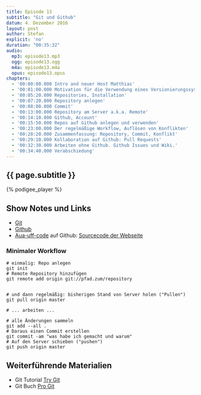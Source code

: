 ```yaml
---
title: Episode 13
subtitle: "Git und Github"
datum: 4. Dezember 2016
layout: post
author: Stefan
explicit: 'no'
duration: "00:35:32"
audio:
  mp3: episode13.mp3
  ogg: episode13.ogg
  m4a: episode13.m4a
  opus: episode13.opus
chapters:
  - '00:00:00.000 Intro and neuer Host Matthias'
  - '00:01:00.000 Motivation für die Verwendung eines Versionierungssystems'
  - '00:05:20.000 Repositories, Installation'
  - '00:07:20.000 Repository anlegen'
  - '00:08:00.000 Commit'
  - '00:13:00.000 Repository am Server a.k.a. Remote'
  - '00:14:10.000 Github, Account'
  - '00:15:50.000 Repos auf Github anlegen und verwenden'
  - '00:23:00.000 Der regelmäßige Workflow, Auflösen von Konflikten'
  - '00:28:20.000 Zusammenfassung: Repository, Commit, Konflikt'
  - '00:29:10.000 Kollaboration auf Github: Pull Requests'
  - '00:32:30.000 Arbeiten ohne Github. Github Issues und Wiki.'
  - '00:34:40.000 Verabschiedung'
---
```


## {{ page.subtitle }}

{% podigee_player %}

## Show Notes und Links

* [Git](https://git-scm.com/)
* [Github](https://github.com/)
* [Aua-uff-code](https://github.com/aua-uff-code) auf Github: [Sourcecode der Webseite](https://github.com/aua-uff-code/aua-uff-co.de)

### Minimaler Workflow

```
# einmalig: Repo anlegen
git init
# Remote Repository hinzufügen
git remote add origin git://pfad.zum/repository


# und dann regelmäßig: bisherigen Stand von Server holen ("Pullen")
git pull origin master

# ... arbeiten ...

# alle Änderungen sammeln
git add --all .
# Daraus einen Commit erstellen
git commit -am "was habe ich gemacht und warum"
# Auf den Server schieben ("pushen")
git push origin master
````

## Weiterführende Materialien

* Git Tutorial [Try Git](https://try.github.io/levels/1/challenges/1)
* Git Buch [Pro Git](https://git-scm.com/book/de/v1)
